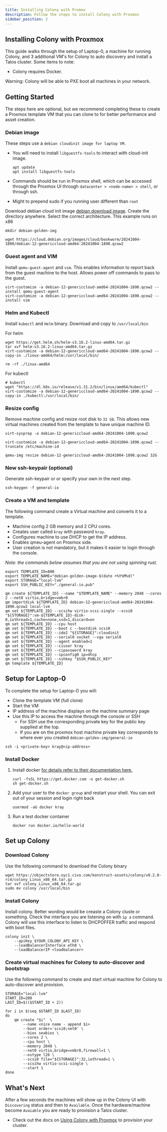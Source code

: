 ```yaml
---
title: Installing Colony with Promox
description: Follow the steps to install Colony with Proxmox
sidebar_position: 2
---
```


## Installing Colony with Proxmox

This guide walks through the setup of Laptop-0, a machine for running Colony, and 3 additional VM's for Colony to auto discovery and install a Talos cluster.  Some items to note:

- Colony requires Docker.

Warning: Colony will be able to PXE boot all machines in your network.

## Getting Started

The steps here are optional, but we recommend completing these to create a Proxmox template VM that you can clone to for better performance and asset creation.

### Debian image

These steps use a `debian cloudinit image for laptop VM`.

- You will need to install `libguestfs-tools` to interact with cloud-init image.

    ```shell
    apt update
    apt install libguestfs-tools
    ```

- Commands should be run in Proxmox shell, which can be accessed through the Proxmox UI through `datacenter > <node-name> > shell`, or through ssh.

- Might to prepend sudo if you running user different than `root`

Download debian cloud init image [debian download image](https://cloud.debian.org/images/cloud/). Create the directory anywhere. Select the correct architecture. This example runs on x86

```shell
mkdir debian-golden-img

wget https://cloud.debian.org/images/cloud/bookworm/20241004-1890/debian-12-genericcloud-amd64-20241004-1890.qcow2

```

### Guest agent and VIM

Install `qemu-guest-agent` and `vim`. This enables information to report back from the guest machine to the host. Allows power off commands to pass to the guest.

```shell
virt-customize -a debian-12-genericcloud-amd64-20241004-1890.qcow2 --install qemu-guest-agent
virt-customize -a debian-12-genericcloud-amd64-20241004-1890.qcow2 --install vim
```

### Helm and Kubectl

Install `kubectl` and `Helm` binary. Download and copy to `/usr/local/bin`

For helm

```shell
wget https://get.helm.sh/helm-v3.16.2-linux-amd64.tar.gz
tar xvf helm-v3.16.2-linux-amd64.tar.gz
virt-customize -a debian-12-genericcloud-amd64-20241004-1890.qcow2 --copy-in ./linux-amd64/helm:/usr/local/bin/

rm -rf ./linux-amd64
```

For kubectl

```shell
# kubectl
wget "https://dl.k8s.io/release/v1.31.2/bin/linux/amd64/kubectl"
virt-customize -a debian-12-genericcloud-amd64-20241004-1890.qcow2 --copy-in ./kubectl:/usr/local/bin/
```

### Resize config

Remove machine config and resize root disk to `32 Gb`. This allows new virtual machines created from the template to have unique machine ID.

```shell
virt-sysprep -a debian-12-genericcloud-amd64-20241004-1890.qcow2

virt-customize -a debian-12-genericcloud-amd64-20241004-1890.qcow2 --truncate /etc/machine-id 

qemu-img resize debian-12-genericcloud-amd64-20241004-1890.qcow2 32G
```

### New ssh-keypair (optional)

Generate ssh-keypair or or specify your own in the next step.

```shell
ssh-keygen -f general-io
```

### Create a VM and template

The following command create a Virtual machine and converts it to a template.

- Machine config 2 GB memory and 2 CPU cores.
- Creates user called `kray` with password `kray`.
- Configures machine to use DHCP to get the IP address.
- Enables qmeu-agent on Proxmox side.
- User creation is not mandatory, but it makes it easier to login through the console.

_Note: the commands below assumes that you are not using spinning rust._

```shell
export TEMPLATE_ID=800
export TEMPLATE_NAME="debian-golden-image-$(date +%Y%M%d)"
export STORAGE="local-lvm"
export SSH_PUBLIC_KEY="./general-io.pub"

qm create ${TEMPLATE_ID} --name "$TEMPLATE_NAME" --memory 2048 --cores 2 --net0 virtio,bridge=vmbr0
qm importdisk ${TEMPLATE_ID} debian-12-genericcloud-amd64-20241004-1890.qcow2 local-lvm
qm set ${TEMPLATE_ID} --scsihw virtio-scsi-single --scsi0 "${STORAGE}":vm-${TEMPLATE_ID}-disk-0,iothread=1,cache=none,ssd=1,discard=on
qm set ${TEMPLATE_ID} --cpu host
qm set ${TEMPLATE_ID} --boot c --bootdisk scsi0
qm set ${TEMPLATE_ID} --ide2 "${STORAGE}":cloudinit
qm set ${TEMPLATE_ID} --serial0 socket --vga serial0
qm set ${TEMPLATE_ID} --agent enabled=1
qm set ${TEMPLATE_ID} --ciuser kray
qm set ${TEMPLATE_ID} --cipassword kray
qm set ${TEMPLATE_ID} --ipconfig0 ip=dhcp
qm set ${TEMPLATE_ID} --sshkey "$SSH_PUBLIC_KEY"
qm template ${TEMPLATE_ID}
```

## Setup for Laptop-0

To complete the setup for Laptop-O you will:

- Clone the template VM (full clone)
- Start the VM
- IP address of the machine displays on the machine summary page
- Use this IP to access the machine through the console or SSH
  - For SSH use the corresponding private key for the public key supplied at the top.
  - If you are on the proxmox host machine private key corresponds to where ever you created `debian-golden-img/general-io`

```shell
ssh -i <private-key> kray@<ip-address>
```

### Install Docker

1. Install docker [for details refer to their documentation here.](https://github.com/docker/docker-install)

    ```shell
    curl -fsSL https://get.docker.com -o get-docker.sh
    sh get-docker.sh
    ```

2. Add your user to the `docker group` and restart your shell. You can exit out of your session and login right back

    ```shell
    usermod -aG docker kray
    ```

3. Run a test docker container

    ```shell
    docker run docker.io/hello-world
    ```

## Set up Colony

### Download Colony

Use the following command to download the Colony binary

```shell
wget https://objectstore.nyc1.civo.com/konstruct-assets/colony/v0.2.0-rc4/colony_Linux_x86_64.tar.gz
tar xvf colony_Linux_x86_64.tar.gz
sudo mv colony /usr/local/bin
```

### Install Colony
Install colony. Better wording would be creaste a Colony cluste or something. Check the interface you are listening on with `ip a` command.
Colony will use this interface to listen to DHCPOFFER traffic and respond with boot files.

``` shell
colony init \
    --apiKey $YOUR_COLONY_API_KEY \
    --loadBalancerInterface eth0 \
    --loadBalancerIP <loadbalancer>
```

### Create virtual machines for Colony to auto-discover and bootstrap

Use the following command to create and start virtual machine for Colony to auto-discover and provision.

```shell
STORAGE="local-lvm"
START_ID=200
LAST_ID=$(($START_ID + 2))

for i in $(seq $START_ID $LAST_ID)
do
    qm create "$i"  \
        --name <nice name - append $i>
        --boot order='scsi0;net0' \
        --bios seabios \
        --cores 2 \
        --cpu host \
        --memory 2048 \
        --net0 virtio,bridge=vmbr0,firewall=1 \
        --ostype l26 \
        --scsi0 file="${STORAGE}":32,iothread=1 \
        --scsihw virtio-scsi-single \
        --start 1
done
```

## What's Next

After a few seconds the machines will show up in the Colony UI with `Discovering` status and then to `Available`. Once the hardware/machine become `Avaiable` you are ready to provision a Talos cluster.

- Check out the docs on [Using Colony with Proxmox](./proxmox-usage.md) to provision your cluster.
